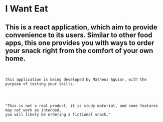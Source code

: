 # I Want Eat

## This is a react application, which aim to provide convenience to its users. Similar to other food apps, this one provides you with ways to order your snack right from the comfort of your own home.



<br>
<code>
this application is being developed by Matheus Aguiar, with the purpose of testing your skills.
<br>
<br>
"This is not a real product, it is study material, and some features may not work as intended.
you will likely be ordering a fictional snack."
</code>